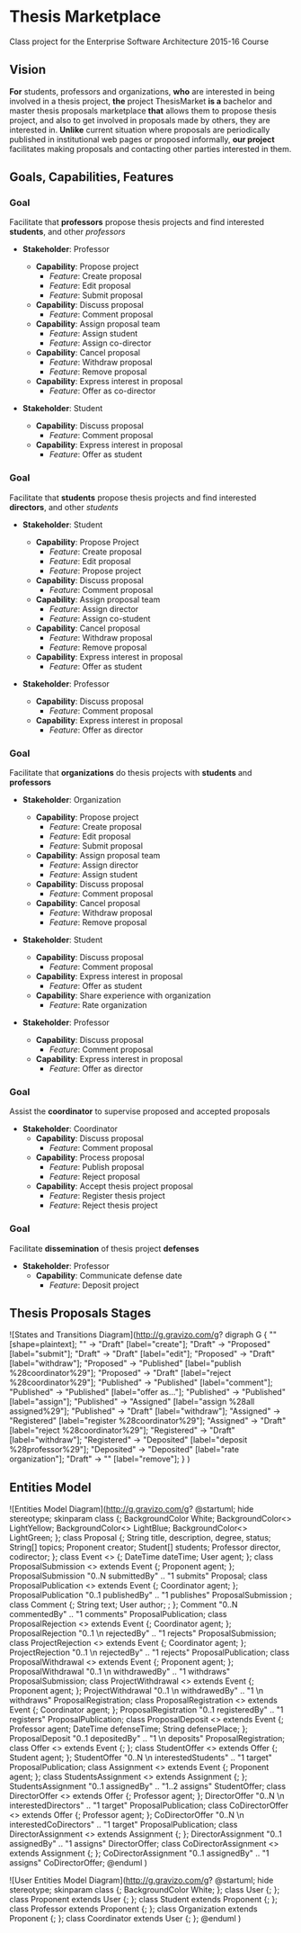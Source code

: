 Thesis Marketplace
==================

Class project for the Enterprise Software Architecture 2015-16 Course

## Vision

**For** students, professors and organizations,
**who** are interested in being involved in a thesis project,
**the** project ThesisMarket
**is a** bachelor and master thesis proposals marketplace
**that** allows them to propose thesis project, and also to get involved in proposals made by others, they are interested in.
**Unlike** current situation where proposals are periodically published in institutional web pages or proposed informally,
**our project** facilitates making proposals and contacting other parties interested in them.

## Goals, Capabilities, Features

### Goal
Facilitate that **professors** propose thesis projects and find interested **students**, and other *professors*

- **Stakeholder**: Professor
	- **Capability**: Propose project
		- *Feature*: Create proposal
		- *Feature*: Edit proposal
		- *Feature*: Submit proposal
	- **Capability**: Discuss proposal
		- *Feature*: Comment proposal
	- **Capability**: Assign proposal team
		- *Feature*: Assign student
		- *Feature*: Assign co-director
	- **Capability**: Cancel proposal
		- *Feature*: Withdraw proposal
		- *Feature*: Remove proposal
	- **Capability**: Express interest in proposal
		- *Feature*: Offer as co-director

- **Stakeholder**: Student
	- **Capability**: Discuss proposal
		- *Feature*: Comment proposal
	- **Capability**: Express interest in proposal
		- *Feature*: Offer as student

### Goal
Facilitate that **students** propose thesis projects and find interested **directors**, and other *students*

- **Stakeholder**: Student
	- **Capability**: Propose Project
		- *Feature*: Create proposal
		- *Feature*: Edit proposal
		- *Feature*: Propose project
	- **Capability**: Discuss proposal
		- *Feature*: Comment proposal
	- **Capability**: Assign proposal team
		- *Feature*: Assign director
		- *Feature*: Assign co-student
	- **Capability**: Cancel proposal
		- *Feature*: Withdraw proposal
		- *Feature*: Remove proposal
	- **Capability**: Express interest in proposal
		- *Feature*: Offer as student

- **Stakeholder**: Professor
	- **Capability**: Discuss proposal
		- *Feature*: Comment proposal
	- **Capability**: Express interest in proposal
		- *Feature*: Offer as director

### Goal 
Facilitate that **organizations** do thesis projects with **students** and **professors**

- **Stakeholder**: Organization
	- **Capability**: Propose project
		- *Feature*: Create proposal
		- *Feature*: Edit proposal
		- *Feature*: Submit proposal
	- **Capability**: Assign proposal team
		- *Feature*: Assign director
		- *Feature*: Assign student
	- **Capability**: Discuss proposal
		- *Feature*: Comment proposal
	- **Capability**: Cancel proposal
		- *Feature*: Withdraw proposal
		- *Feature*: Remove proposal

- **Stakeholder**: Student
	- **Capability**: Discuss proposal
		- *Feature*: Comment proposal
	- **Capability**: Express interest in proposal
		- *Feature*: Offer as student
	- **Capability**: Share experience with organization
		- *Feature*: Rate organization

- **Stakeholder**: Professor
	- **Capability**: Discuss proposal
		- *Feature*: Comment proposal
	- **Capability**: Express interest in proposal
		- *Feature*: Offer as director

### Goal 
Assist the **coordinator** to supervise proposed and accepted proposals

- **Stakeholder**: Coordinator
	- **Capability**: Discuss proposal
		- *Feature*: Comment proposal
	- **Capability**: Process proposal
		- *Feature*: Publish proposal
		- *Feature*: Reject proposal
	- **Capability**: Accept thesis project proposal
		- *Feature*: Register thesis project
		- *Feature*: Reject thesis project

### Goal
Facilitate **dissemination** of thesis project **defenses**

- **Stakeholder**: Professor
	- **Capability**: Communicate defense date
		- *Feature*: Deposit project

## Thesis Proposals Stages

![States and Transitions Diagram](http://g.gravizo.com/g?
digraph G {
   "" [shape=plaintext];
   "" -> "Draft" [label="create"];
   "Draft" -> "Proposed" [label="submit"];
   "Draft" -> "Draft" [label="edit"];
   "Proposed" -> "Draft" [label="withdraw"];
   "Proposed" -> "Published" [label="publish %28coordinator%29"];
   "Proposed" -> "Draft" [label="reject %28coordinator%29"];
   "Published" -> "Published"  [label="comment"];
   "Published" -> "Published"  [label="offer as..."];
   "Published" -> "Published"  [label="assign"];
   "Published" -> "Assigned"  [label="assign %28all assigned%29"];
   "Published" -> "Draft" [label="withdraw"];
   "Assigned" -> "Registered" [label="register %28coordinator%29"];
   "Assigned" -> "Draft" [label="reject %28coordinator%29"];
   "Registered" -> "Draft" [label="withdraw"];
   "Registered" -> "Deposited" [label="deposit %28professor%29"];
   "Deposited" -> "Deposited" [label="rate organization"];
   "Draft" -> "" [label="remove"];
 }
)

## Entities Model

![Entities Model Diagram](http://g.gravizo.com/g?
@startuml;
hide stereotype;
skinparam class {;
	BackgroundColor White;
	BackgroundColor<<Event>> LightYellow;
	BackgroundColor<<Offer>> LightBlue;
	BackgroundColor<<Assignment>> LightGreen;
};
class Proposal {;
   String title, description, degree, status;
   String[] topics;
   Proponent creator;
   Student[] students;
   Professor director, codirector;
};
class Event <<Event>> {;
   DateTime dateTime;
   User agent;
};
class ProposalSubmission <<Event>> extends Event {;
   Proponent agent;
};
ProposalSubmission "0..N submittedBy" .. "1 submits" Proposal;
class ProposalPublication <<Event>> extends Event {;
   Coordinator agent;
};
ProposalPublication "0..1 publishedBy" .. "1 publishes" ProposalSubmission ;
class Comment {;
   String text;
   User author; ;
};
Comment "0..N commentedBy" .. "1 comments" ProposalPublication;
class ProposalRejection <<Event>> extends Event {;
   Coordinator agent;
};
ProposalRejection "0..1 \n rejectedBy" .. "1 rejects" ProposalSubmission;
class ProjectRejection <<Event>> extends Event {;
   Coordinator agent;
};
ProjectRejection "0..1 \n rejectedBy" .. "1 rejects" ProposalPublication;
class ProposalWithdrawal <<Event>> extends Event {;
   Proponent agent;
};
ProposalWithdrawal "0..1 \n withdrawedBy" .. "1 withdraws" ProposalSubmission;
class ProjectWithdrawal <<Event>> extends Event {;
   Proponent agent;
};
ProjectWithdrawal "0..1 \n withdrawedBy" .. "1 \n withdraws" ProposalRegistration;
class ProposalRegistration <<Event>> extends Event {;
   Coordinator agent;
};
ProposalRegistration "0..1 registeredBy" .. "1 registers" ProposalPublication;
class ProposalDeposit <<Event>> extends Event {;
   Professor agent;
   DateTime defenseTime;
   String defensePlace;
};
ProposalDeposit "0..1 depositedBy" .. "1 \n deposits" ProposalRegistration;
class Offer <<Offer>> extends Event {;
};
class StudentOffer <<Offer>> extends Offer {;
   Student agent;
};
StudentOffer "0..N \n interestedStudents" .. "1 target" ProposalPublication;
class Assignment <<Assignment>> extends Event {;
   Proponent agent;
};
class StudentsAssignment <<Assignment>> extends Assignment {;
};
StudentsAssignment "0..1 assignedBy" .. "1..2 assigns" StudentOffer;
class DirectorOffer <<Offer>> extends Offer {;
   Professor agent;
};
DirectorOffer "0..N \n interestedDirectors" .. "1 target" ProposalPublication;
class CoDirectorOffer <<Offer>> extends Offer {;
   Professor agent;
};
CoDirectorOffer "0..N \n interestedCoDirectors" .. "1 target" ProposalPublication;
class DirectorAssignment <<Assignment>> extends Assignment {;
};
DirectorAssignment "0..1 assignedBy" .. "1 assigns" DirectorOffer;
class CoDirectorAssignment <<Assignment>> extends Assignment {;
};
CoDirectorAssignment "0..1 assignedBy" .. "1 assigns" CoDirectorOffer;
@enduml
)

![User Entities Model Diagram](http://g.gravizo.com/g?
@startuml;
hide stereotype;
skinparam class {;
	BackgroundColor White;
};
class User {;
};
class Proponent extends User {;
};
class Student extends Proponent {;
};
class Professor extends Proponent {;
};
class Organization extends Proponent {;
};
class Coordinator extends User {;
};
@enduml
)
